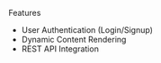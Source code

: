 

 Features
- User Authentication (Login/Signup)
- Dynamic Content Rendering
- REST API Integration
